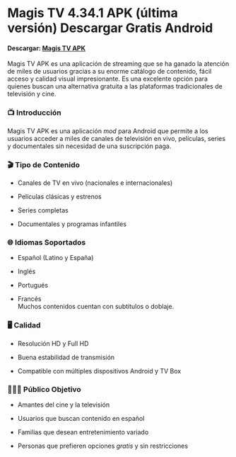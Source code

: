 ﻿# Magis TV 4.34.1 APK (última versión) Descargar Gratis Android
#### Descargar: [Magis TV APK](https://byvn.net/Wg5y)
Magis TV APK es una aplicación de streaming que se ha ganado la atención de miles de usuarios gracias a su enorme catálogo de contenido, fácil acceso y calidad visual impresionante. Es una excelente opción para quienes buscan una alternativa gratuita a las plataformas tradicionales de televisión y cine.
### 📺 Introducción

Magis TV APK es una aplicación _mod_ para Android que permite a los usuarios acceder a miles de canales de televisión en vivo, películas, series y documentales sin necesidad de una suscripción paga.

### 🎬 Tipo de Contenido

-   Canales de TV en vivo (nacionales e internacionales)
    
-   Películas clásicas y estrenos
    
-   Series completas
    
-   Documentales y programas infantiles
    

### 🌐 Idiomas Soportados

-   Español (Latino y España)
    
-   Inglés
    
-   Portugués
    
-   Francés  
    Muchos contenidos cuentan con subtítulos o doblaje.
    

### 🖥️ Calidad

-   Resolución HD y Full HD
    
-   Buena estabilidad de transmisión
    
-   Compatible con múltiples dispositivos Android y TV Box
    

### 👨‍👩‍👧 Público Objetivo

-   Amantes del cine y la televisión
    
-   Usuarios que buscan contenido en español
    
-   Familias que desean entretenimiento variado
    
-   Personas que prefieren opciones _gratis_ y sin restricciones
